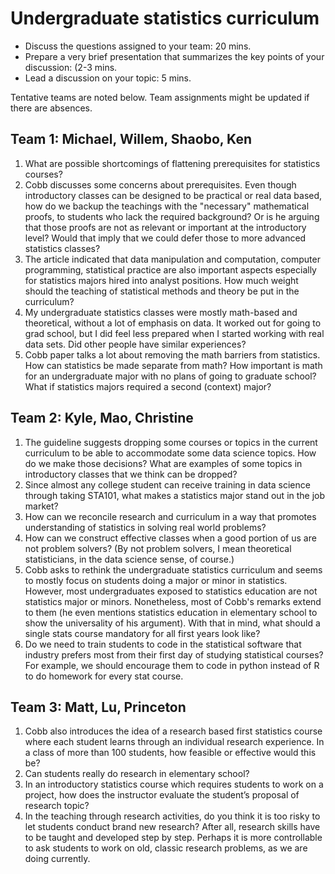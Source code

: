 # Undergraduate statistics curriculum

- Discuss the questions assigned to your team: 20 mins.
- Prepare a very brief presentation that summarizes the key points of your 
discussion: (2-3 mins.
- Lead a discussion on your topic: 5 mins.

Tentative teams are noted below. Team assignments might be updated if there 
are absences.


## Team 1: Michael, Willem, Shaobo, Ken

1.  What are possible shortcomings of flattening prerequisites for statistics courses? 
2.  Cobb discusses some concerns about prerequisites. Even though introductory classes can be designed to be practical or real data based, how do we backup the teachings with the "necessary" mathematical proofs, to students who lack the required background? Or is he arguing that those proofs are not as relevant or important at the introductory level? Would that imply that we could defer those to more advanced statistics classes?
3.  The article indicated that data manipulation and computation, computer programming, statistical practice are also important aspects especially for statistics majors hired into analyst positions. How much weight should the teaching of statistical methods and theory be put in the curriculum?
4.  My undergraduate statistics classes were mostly math-based and theoretical, without a lot of emphasis on data. It worked out for going to grad school, but I did feel less prepared when I started working with real data sets. Did other people have similar experiences?
5.  Cobb paper talks a lot about removing the math barriers from statistics. How can statistics be made separate from math? How important is math for an undergraduate major with no plans of going to graduate school? What if statistics majors required a second (context) major?

## Team 2: Kyle, Mao, Christine

1.  The guideline suggests dropping some courses or topics in the current curriculum to be able to accommodate some data science topics. How do we make those decisions? What are examples of some topics in introductory classes that we think can be dropped?
2.  Since almost any college student can receive training in data science through taking STA101, what makes a statistics major stand out in the job market?
3.  How can we reconcile research and curriculum in a way that promotes understanding of statistics in solving real world problems?
4.  How can we construct effective classes when a good portion of us are not problem solvers? (By not problem solvers, I mean theoretical statisticians, in the data science sense, of course.) 
5.  Cobb asks to rethink the undergraduate statistics curriculum and seems to mostly focus on students doing a major or minor in statistics. However, most undergraduates exposed to statistics education are not statistics major or minors. Nonetheless, most of Cobb's remarks extend to them (he even mentions statistics education in elementary school to show the universality of his argument). With that in mind, what should a single stats course mandatory for all first years look like?
6.  Do we need to train students to code in the statistical software that industry prefers most from their first day of studying statistical courses? For example, we should encourage them to code in python instead of R to do homework for every stat course.

## Team 3: Matt, Lu, Princeton

1.  Cobb also introduces the idea of a research based first statistics course where each student learns through an individual research experience. In a class of more than 100 students, how feasible or effective would this be? 
2.  Can students really do research in elementary school?
3.  In an introductory statistics course which requires students to work on a project, how does the instructor evaluate the student’s proposal of research topic?
4.  In the teaching through research activities, do you think it is too risky to let students conduct brand new research? After all, research skills have to be taught and developed step by step. Perhaps it is more controllable to ask students to work on old, classic research problems, as we are doing currently.


